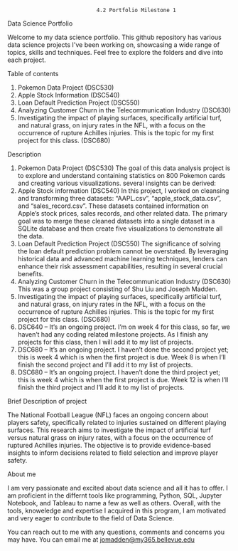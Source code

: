                                 4.2 Portfolio Milestone 1

Data Science Portfolio

Welcome to my data science portfolio. This github repository has various data science projects I've been working on, showcasing a wide range of topics, skills and techniques. Feel free to explore the folders and dive into each project.

Table of contents

1. Pokemon Data Project (DSC530)
2. Apple Stock Information (DSC540)
3. Loan Default Prediction Project (DSC550)
4. Analyzing Customer Churn in the Telecommunication Industry (DSC630)
5. Investigating the impact of playing surfaces, specifically artificial turf, and natural grass, on injury rates in the NFL, with a focus on the occurrence of rupture Achilles injuries. This is the topic for my first project for this class. (DSC680)

Description

1.	Pokemon Data Project (DSC530)
The goal of this data analysis project is to explore and understand containing statistics on 800 Pokemon cards and creating various visualizations. several insights can be derived:
2.	Apple Stock information (DSC540)
In this project, I worked on cleansing and transforming three datasets: “AAPL.csv”, “apple_stock_data.csv”, and “sales_record.csv”. These datasets contained information on Apple’s stock prices, sales records, and other related data. The primary goal was to merge these cleaned datasets into a single dataset in a SQLite database and then create five visualizations to demonstrate all the data.
3.	Loan Default Prediction Project (DSC550)
The significance of solving the loan default prediction problem cannot be overstated. By leveraging historical data and advanced machine learning techniques, lenders can enhance their risk assessment capabilities, resulting in several crucial benefits.
4.	Analyzing Customer Churn in the Telecommunication Industry (DSC630) 
This was a group project consisting of Shu Liu and Joseph Madden. 
5.	Investigating the impact of playing surfaces, specifically artificial turf, and natural grass, on injury rates in the NFL, with a focus on the occurrence of rupture Achilles injuries. This is the topic for my first project for this class. (DSC680)
6.	DSC640 – It’s an ongoing project.
I’m on week 4 for this class, so far, we haven’t had any coding related milestone projects. As I finish any projects for this class, then I will add it to my list of projects.  
7.	DSC680 – It’s an ongoing project.
I haven’t done the second project yet; this is week 4 which is when the first project is due. Week 8 is when I’ll finish the second project and I’ll add it to my list of projects.
8.	DSC680 – It’s an ongoing project.
I haven’t done the third project yet; this is week 4 which is when the first project is due. Week 12 is when I’ll finish the third project and I’ll add it to my list of projects.

Brief Description of project

The National Football League (NFL) faces an ongoing concern about players safety, specifically related to injuries sustained on different playing surfaces. This research aims to investigate the impact of artificial turf versus natural grass on injury rates, with a focus on the occurrence of ruptured Achilles injuries. The objective is to provide evidence-based insights to inform decisions related to field selection and improve player safety.

About me

I am very passionate and excited about data science and all it has to offer. I am proficient in the differnt tools like programming, Python, SQL, Jupyter Notebook, and Tableau to name a few as well as others. Overall, with the tools, knoweledge and expertise I acquired in this program, I am motivated and very eager to contribute to the field of Data Science. 

You can reach out to me with any questions, comments and concerns you may have. You can email me at
jomadden@my365.bellevue.edu 
